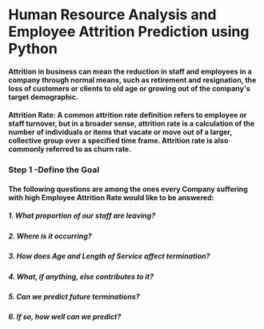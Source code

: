 # Human Resource Analysis and Employee Attrition Prediction using Python

#### Attrition in business can mean the reduction in staff and employees in a company through normal means, such as retirement and resignation, the loss of customers or clients to old age or growing out of the company's target demographic.

#### Attrition Rate: A common attrition rate definition refers to employee or staff turnover, but in a broader sense, attrition rate is a calculation of the number of individuals or items that vacate or move out of a larger, collective group over a specified time frame. Attrition rate is also commonly referred to as churn rate. 

### Step 1 -Define the Goal

#### The following questions are among the ones every Company suffering with high Employee Attrition Rate would like to be answered:

   #####       1. What proportion of our staff are leaving?
   #####       2. Where is it occurring?
   #####       3. How does Age and Length of Service affect termination?
   #####       4. What, if anything, else contributes to it?
   #####       5. Can we predict future terminations?
   #####       6. If so, how well can we predict?
